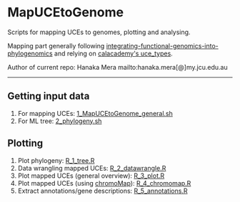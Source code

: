 # MapUCEtoGenome

Scripts for mapping UCEs to genomes, plotting and analysing.

Mapping part generally following 
[integrating-functional-genomics-into-phylogenomics](https://github.com/matthewhvandam/integrating-functional-genomics-into-phylogenomics) 
and relying on  [calacademy's uce_types](https://github.com/calacademy-research/ccgutils/tree/master/uce_types).

Author of current repo: Hanaka Mera   mailto:hanaka.mera[@]my.jcu.edu.au

---

## Getting input data

1. For mapping UCEs: [1_MapUCEtoGenome_general.sh](https://github.com/mhanaka/MapUCEtoGenome/blob/main/1_MapUCEtoGenome_general.sh)
2. For ML tree: [2_phylogeny.sh](https://github.com/mhanaka/MapUCEtoGenome/blob/main/2_phylogeny.sh)

## Plotting

1. Plot phylogeny: [R_1_tree.R](https://github.com/mhanaka/MapUCEtoGenome/blob/main/R_1_tree.R)
2. Data wrangling mapped UCEs: [R_2_datawrangle.R](https://github.com/mhanaka/MapUCEtoGenome/blob/main/R_2_datawrangle.R)
3. Plot mapped UCEs (general overview): [R_3_plot.R](https://github.com/mhanaka/MapUCEtoGenome/blob/main/R_3_plot.R)
4. Plot mapped UCEs (using [chromoMap](https://lakshay-anand.github.io/chromoMap/docs.html)): [R_4_chromomap.R](https://github.com/mhanaka/MapUCEtoGenome/blob/main/R_4_chromomap.R)
5. Extract annotations/gene descriptions: [R_5_annotations.R](https://github.com/mhanaka/MapUCEtoGenome/blob/main/R_5_annotations.R)
